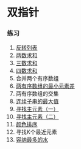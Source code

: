 # 双指针
### 练习
1. [反转列表](ReverseString.java)
2. [两数求和](TwoSum.java)
3. [三数求和]()
4. [四数求和](FourSum.java)
5. 合并两个有序数组
6. [两有序数组的最小元素差](MinValueOfTwoArrays.java)
7. 两有序数组的交集
8. [连续子串的最大值](MaxSubstring.java)
9. [寻找主元素（一）](MajorityElement.java)
10. [寻找主元素（二）](MajorityElementII.java)
11. [颜色排序](SortColors.java)
12. 寻找K个最近元素
13. [容纳最多的水](MostWater.java)